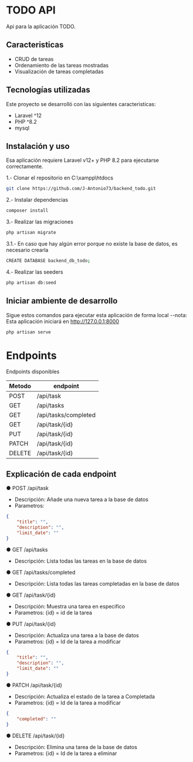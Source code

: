 # TODO API

Api para la aplicación TODO.

## Caracteristicas

-   CRUD de tareas
-   Ordenamiento de las tareas mostradas
-   Visualización de tareas completadas

## Tecnologías utilizadas

Este proyecto se desarrolló con las siguientes caracteristicas:

-   Laravel ^12
-   PHP ^8.2
-   mysql

## Instalación y uso

Esa aplicación requiere Laravel v12+ y PHP 8.2 para ejecutarse correctamente.

1.- Clonar el repositorio en C:\xampp\htdocs

```sh
git clone https://github.com/J-Antonio73/backend_todo.git
```

2.- Instalar dependencias

```sh
composer install
```

3.- Realizar las migraciones

```sh
php artisan migrate
```

3.1.- En caso que hay algún error porque no existe la base de datos, es necesario crearla

```sh
CREATE DATABASE backend_db_todo;
```

4.- Realizar las seeders

```sh
php artisan db:seed
```

## Iniciar ambiente de desarrollo

Sigue estos comandos para ejecutar esta aplicación de forma local
--nota: Esta aplicación iniciará en http://127.0.0.1:8000

```sh
php artisan serve
```

# Endpoints

Endpoints disponibles

| Metodo | endpoint             |
| ------ | -------------------- |
| POST   | /api/task            |
| GET    | /api/tasks           |
| GET    | /api/tasks/completed |
| GET    | /api/task/{id}       |
| PUT    | /api/task/{id}       |
| PATCH  | /api/task/{id}       |
| DELETE | /api/task/{id}       |

## Explicación de cada endpoint

● POST /api/task

-   Descripción: Añade una nueva tarea a la base de datos
-   Parametros:

```json
{
    "title": "",
    "description": "",
    "limit_date": ""
}
```

● GET /api/tasks

-   Descripción: Lista todas las tareas en la base de datos

● GET /api/tasks/completed

-   Descripción: Lista todas las tareas completadas en la base de datos

● GET /api/task/{id}

-   Descripción: Muestra una tarea en especifico
-   Parametros: {id} = id de la tarea

● PUT /api/task/{id}

-   Descripción: Actualiza una tarea a la base de datos
-   Parametros: {id} = Id de la tarea a modificar

```json
{
    "title": "",
    "description": "",
    "limit_date": ""
}
```

● PATCH /api/task/{id}

-   Descripción: Actualiza el estado de la tarea a Completada
-   Parametros: {id} = Id de la tarea a modificar

```json
{
    "completed": ""
}
```

● DELETE /api/task/{id}

-   Descripción: Elimina una tarea de la base de datos
-   Parametros: {id} = Id de la tarea a eliminar
